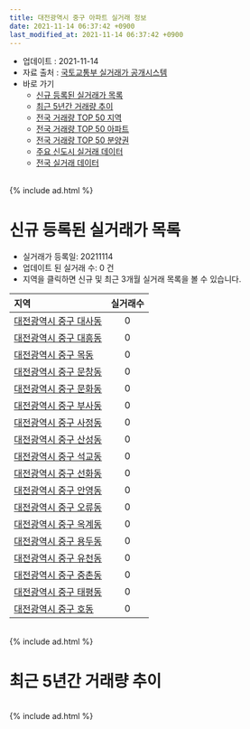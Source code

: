 ```yaml
---
title: 대전광역시 중구 아파트 실거래 정보
date: 2021-11-14 06:37:42 +0900
last_modified_at: 2021-11-14 06:37:42 +0900
---
```


* 업데이트 : 2021-11-14
* 자료 출처 : [국토교통부 실거래가 공개시스템](http://rt.molit.go.kr)
* 바로 가기
    * [신규 등록된 실거래가 목록](#신규-등록된-실거래가-목록)
    * [최근 5년간 거래량 추이](#최근-5년간-거래량-추이)
    * [전국 거래량 TOP 50 지역](https://inasie.github.io/apt-trade-info/최근-3개월-전국에서-가장-거래가-많이-발생한-지역)
    * [전국 거래량 TOP 50 아파트](https://inasie.github.io/apt-trade-info/최근-3개월-전국에서-가장-거래가-많이-발생한-아파트)
    * [전국 거래량 TOP 50 분양권](https://inasie.github.io/apt-trade-info/최근-3개월-전국에서-가장-거래가-많이-발생한-분양권)
    * [주요 신도시 실거래 데이터](https://inasie.github.io/apt-trade-info/주요-신도시)
    * [전국 실거래 데이터](https://inasie.github.io/apt-trade-info/전국)

<br>
{% include ad.html %}
<br>

# 신규 등록된 실거래가 목록
* 실거래가 등록일: 20211114
* 업데이트 된 실거래 수: 0 건
* 지역을 클릭하면 신규 및 최근 3개월 실거래 목록을 볼 수 있습니다.


|지역|실거래수|
|:---|:---:|
|[대전광역시 중구 대사동](https://inasie.github.io/apt-trade-info/대전광역시-중구-대사동)|0|
|[대전광역시 중구 대흥동](https://inasie.github.io/apt-trade-info/대전광역시-중구-대흥동)|0|
|[대전광역시 중구 목동](https://inasie.github.io/apt-trade-info/대전광역시-중구-목동)|0|
|[대전광역시 중구 문창동](https://inasie.github.io/apt-trade-info/대전광역시-중구-문창동)|0|
|[대전광역시 중구 문화동](https://inasie.github.io/apt-trade-info/대전광역시-중구-문화동)|0|
|[대전광역시 중구 부사동](https://inasie.github.io/apt-trade-info/대전광역시-중구-부사동)|0|
|[대전광역시 중구 사정동](https://inasie.github.io/apt-trade-info/대전광역시-중구-사정동)|0|
|[대전광역시 중구 산성동](https://inasie.github.io/apt-trade-info/대전광역시-중구-산성동)|0|
|[대전광역시 중구 석교동](https://inasie.github.io/apt-trade-info/대전광역시-중구-석교동)|0|
|[대전광역시 중구 선화동](https://inasie.github.io/apt-trade-info/대전광역시-중구-선화동)|0|
|[대전광역시 중구 안영동](https://inasie.github.io/apt-trade-info/대전광역시-중구-안영동)|0|
|[대전광역시 중구 오류동](https://inasie.github.io/apt-trade-info/대전광역시-중구-오류동)|0|
|[대전광역시 중구 옥계동](https://inasie.github.io/apt-trade-info/대전광역시-중구-옥계동)|0|
|[대전광역시 중구 용두동](https://inasie.github.io/apt-trade-info/대전광역시-중구-용두동)|0|
|[대전광역시 중구 유천동](https://inasie.github.io/apt-trade-info/대전광역시-중구-유천동)|0|
|[대전광역시 중구 중촌동](https://inasie.github.io/apt-trade-info/대전광역시-중구-중촌동)|0|
|[대전광역시 중구 태평동](https://inasie.github.io/apt-trade-info/대전광역시-중구-태평동)|0|
|[대전광역시 중구 호동](https://inasie.github.io/apt-trade-info/대전광역시-중구-호동)|0|


<br>
{% include ad.html %}
<br>

# 최근 5년간 거래량 추이


<div style="width:100%;">
    <canvas id="deal_progress" height="200"></canvas>
</div>

<script>
new Chart(document.getElementById("deal_progress"), {
    type: 'line',
    data: {
        labels: ['201611','201612','201701','201702','201703','201704','201705','201706','201707','201708','201709','201710','201711','201712','201801','201802','201803','201804','201805','201806','201807','201808','201809','201810','201811','201812','201901','201902','201903','201904','201905','201906','201907','201908','201909','201910','201911','201912','202001','202002','202003','202004','202005','202006','202007','202008','202009','202010','202011','202012','202101','202102','202103','202104','202105','202106','202107','202108','202109','202110','202111'],
        datasets: [{
            label: '매매',
            pointRadius: 1,
            data: [262, 214, 216, 293, 327, 250, 211, 256, 269, 250, 322, 223, 286, 252, 255, 229, 321, 209, 229, 203, 179, 224, 277, 390, 259, 184, 220, 237, 270, 294, 359, 324, 385, 365, 391, 467, 494, 531, 399, 420, 310, 259, 506, 540, 210, 275, 166, 238, 275, 346, 313, 214, 321, 523, 549, 241, 183, 173, 181, 156, 13],
            borderColor: "rgba(255, 201, 14, 1)",
            backgroundColor: "rgba(255, 201, 14, 0.5)",
            fill: false,
            lineTension: 0
        },{
            label: '전월세',
            pointRadius: 1,
            data: [175, 207, 199, 222, 219, 168, 170, 177, 167, 175, 203, 171, 179, 202, 236, 190, 240, 183, 182, 160, 161, 149, 156, 225, 192, 214, 284, 227, 269, 238, 193, 187, 219, 202, 220, 272, 242, 279, 306, 337, 252, 231, 199, 222, 249, 196, 196, 191, 194, 216, 264, 222, 244, 472, 421, 336, 206, 217, 242, 246, 50],
            borderColor: "rgba(0, 141, 185, 1)",
            backgroundColor: "rgba(0, 141, 185, 0.5)",
            fill: false,
            lineTension: 0
        }
        ]
    },
    options: {
        responsive: true,
        title: {
            display: false
        },
        tooltips: {
            mode: 'index',
            intersect: false
        },
        hover: {
            mode: 'nearest',
            intersect: true
        },
        scales: {
            xAxes: [{
                display: true,
                scaleLabel: {
                    display: true,
                    labelString: '년/월'
                }
            }],
            yAxes: [{
                display: true,
                ticks: {
                    suggestedMin: 0,
                },
                scaleLabel: {
                    display: true,
                    labelString: '실거래 수'
                }
            }]
        }
    }
});

</script>


<br>
{% include ad.html %}
<br>

